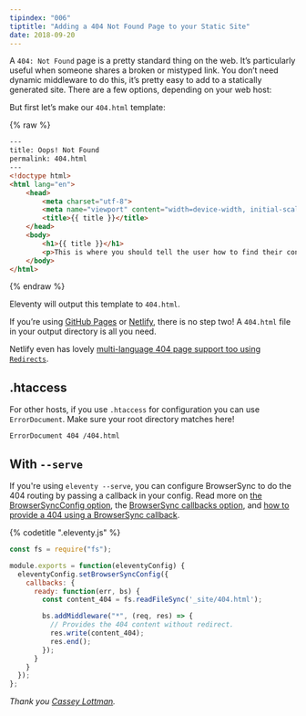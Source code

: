 ```yaml
---
tipindex: "006"
tiptitle: "Adding a 404 Not Found Page to your Static Site"
date: 2018-09-20
---
```

A `404: Not Found` page is a pretty standard thing on the web. It’s particularly useful when someone shares a broken or mistyped link. You don’t need dynamic middleware to do this, it’s pretty easy to add to a statically generated site. There are a few options, depending on your web host:

But first let’s make our `404.html` template:

{% raw %}
```html
---
title: Oops! Not Found
permalink: 404.html
---
<!doctype html>
<html lang="en">
    <head>
        <meta charset="utf-8">
        <meta name="viewport" content="width=device-width, initial-scale=1.0">
        <title>{{ title }}</title>
    </head>
    <body>
        <h1>{{ title }}</h1>
        <p>This is where you should tell the user how to find their content. Maybe on the <a href="{{ "/" | url }}">home page?</a></p>
    </body>
</html>
```
{% endraw %}

Eleventy will output this template to `404.html`.

If you’re using [GitHub Pages](https://help.github.com/articles/creating-a-custom-404-page-for-your-github-pages-site/) or [Netlify](https://www.netlify.com/docs/redirects/#custom-404), there is no step two! A `404.html` file in your output directory is all you need.

Netlify even has lovely [multi-language 404 page support too using `Redirects`](https://www.netlify.com/docs/redirects/#custom-404).

## .htaccess

For other hosts, if you use `.htaccess` for configuration you can use `ErrorDocument`. Make sure your root directory matches here!

```
ErrorDocument 404 /404.html
```

## With `--serve`

If you're using `eleventy --serve`, you can configure BrowserSync to do the 404 routing by passing a callback in your config. Read more on [the BrowserSyncConfig option](https://www.11ty.io/docs/config/#override-browsersync-server-options), the [BrowserSync callbacks option](https://browsersync.io/docs/options#option-callbacks), and [how to provide a 404 using a BrowserSync callback](https://github.com/BrowserSync/browser-sync/issues/1398). 

{% codetitle ".eleventy.js" %}

```js
const fs = require("fs");

module.exports = function(eleventyConfig) {
  eleventyConfig.setBrowserSyncConfig({
    callbacks: {
      ready: function(err, bs) {
        const content_404 = fs.readFileSync('_site/404.html');

        bs.addMiddleware("*", (req, res) => {
          // Provides the 404 content without redirect.
          res.write(content_404);
          res.end();
        });
      }
    }
  });
};
```

_Thank you [Cassey Lottman](https://github.com/clottman)._